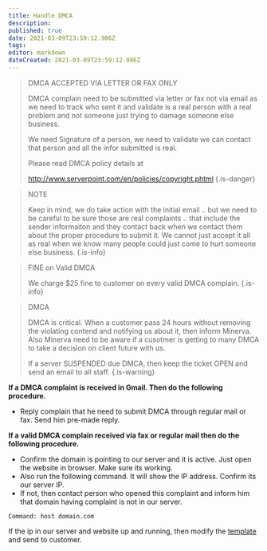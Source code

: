 ```yaml
---
title: Handle DMCA
description: 
published: true
date: 2021-03-09T23:59:12.986Z
tags: 
editor: markdown
dateCreated: 2021-03-09T23:59:12.986Z
---
```



> DMCA ACCEPTED VIA LETTER OR FAX ONLY
> 
> DMCA complain need to be submitted via letter or fax not via email as we need to track who sent it and validate is a real person with a real problem and not someone just trying to damage someone else business.
> 
> We need Signature of a person, we need to validate we can contact that person and all the infor submitted is real.
> 
> Please read DMCA policy details at
> 
> http://www.serverpoint.com/en/policies/copyright.phtml
{.is-danger}


> NOTE
> 
> Keep in mind, we do take action with the initial email .. but we need to be careful to be sure those are real complaints .. that include the sender informaiton and they contact back when we contact them about the proper procedure to submit it. We cannot just accept it all as real when we know many people could just come to hurt someone else business.
{.is-info}
> 


> FINE on Valid DMCA
> 
> We charge $25 fine to customer on every valid DMCA complain.
{.is-info}


> DMCA
> 
> DMCA is critical. When a customer pass 24 hours without removing the violating contend and notifying us about it, then inform Minerva. Also Minerva need to be aware if a cusotmer is getting to many DMCA to take a decision on client future with us.
> 
> If a server SUSPENDED due DMCA, then keep the ticket OPEN and send an email to all staff.
{.is-warning}


**If a DMCA complaint is received in Gmail. Then do the following procedure.**

- Reply complain that he need to submit DMCA through regular mail or fax. Send him pre-made reply.


**If a valid DMCA complain received via fax or regular mail then do the following procedure.**

- Confirm the domain is pointing to our server and it is active. Just open the website in browser. Make sure its working.
- Also run the following command. It will show the IP address. Confirm its our server IP. 
- If not, then contact person who opened this complaint and inform him that domain having complaint is not in our server.

```
Command: host domain.com 
```

If the ip in our server and website up and running, then modify the [template](/Templates/DMCAtemplates) and send to customer.


